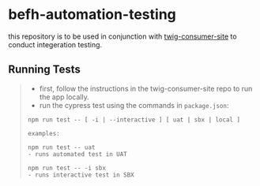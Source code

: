 # befh-automation-testing

this repository is to be used in conjunction with [twig-consumer-site](https://github.com/MarletteFunding/twig-consumer-site) to conduct integeration testing.
## Running Tests
> - first, follow the instructions in the twig-consumer-site repo to run the app locally.
> - run the cypress test using the commands in `package.json`:
> ```
> npm run test -- [ -i | --interactive ] [ uat | sbx | local ]
>
> examples:
>
> npm run test -- uat
> - runs automated test in UAT
> 
> npm run test -- -i sbx
> - runs interactive test in SBX
>
```


